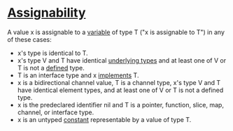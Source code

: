 # [Assignability](#assignability)

A value x is assignable to a [variable](/Variables/) of type T ("x is assignable to T") in any of these cases:

  * x's type is identical to T.
  * x's type V and T have identical [underlying types](/Types/) and at least one of V or T is not a [defined](/Type_definitions/) type.
  * T is an interface type and x [implements](/Types/interface_types.html) T.
  * x is a bidirectional channel value, T is a channel type, x's type V and T have identical element types, and at least one of V or T is not a defined type.
  * x is the predeclared identifier nil and T is a pointer, function, slice, map, channel, or interface type.
  * x is an untyped [constant](/Constants/) representable by a value of type T.
